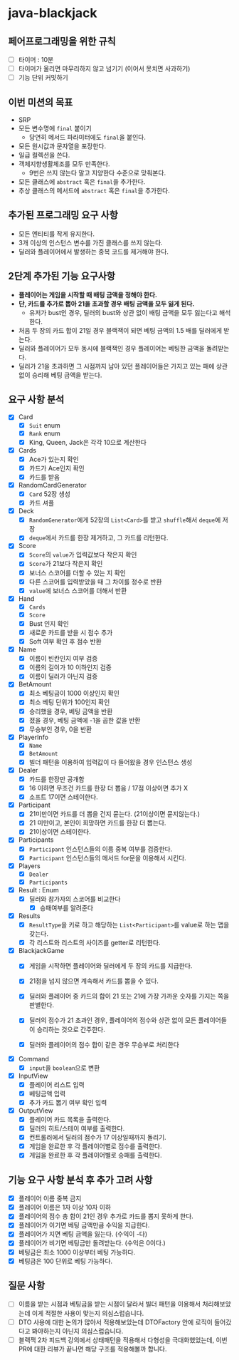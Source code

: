 # java-blackjack

## 페어프로그래밍을 위한 규칙

- [ ] 타이머 : 10분
- [ ] 타이머가 울리면 마무리하지 않고 넘기기
  (이어서 못치면 사과하기)
- [ ] 기능 단위 커밋하기

## 이번 미션의 목표

- SRP
- 모든 변수명에 `final` 붙이기
    - 당연히 메서드 파라미터에도 `final`을 붙인다.
- 모든 원시값과 문자열을 포장한다.
- 일급 컬렉션을 쓴다.
- 객체지향생활체조를 모두 만족한다.
    - 9번은 쓰지 않는다 말고 지양한다 수준으로 맞춰본다.
- 모든 클래스에 `abstract` 혹은 `final`을 추가한다.
- 추상 클래스의 메서드에 `abstract` 혹은 `final`을 추가한다.

## 추가된 프로그래밍 요구 사항

- 모든 엔티티를 작게 유지한다.
- 3개 이상의 인스턴스 변수를 가진 클래스를 쓰지 않는다.
- 딜러와 플레이어에서 발생하는 중복 코드를 제거해야 한다.

## 2단계 추가된 기능 요구사항

- **플레이어는 게임을 시작할 때 배팅 금액을 정해야 한다.**
- **단, 카드를 추가로 뽑아 21을 초과할 경우 배팅 금액을 모두 잃게 된다.**
    - 유저가 bust인 경우, 딜러의 bust와 상관 없이 배팅 금액을 모두 잃는다고 해석한다.
- 처음 두 장의 카드 합이 21일 경우 블랙잭이 되면 베팅 금액의 1.5 배를 딜러에게 받는다.
- 딜러와 플레이어가 모두 동시에 블랙잭인 경우 플레이어는 베팅한 금액을 돌려받는다.
- 딜러가 21을 초과하면 그 시점까지 남아 있던 플레이어들은 가지고 있는 패에 상관 없이 승리해 베팅 금액을 받는다.

## 요구 사항 분석

- [x] Card
  - [x] `Suit` enum
  - [x] `Rank` enum
  - [x] King, Queen, Jack은 각각 10으로 계산한다

- [x] Cards
  - [x] Ace가 있는지 확인
  - [x] 카드가 Ace인지 확인
  - [x] 카드를 받음

- [x] RandomCardGenerator
  - [x] `Card` 52장 생성
  - [x] 카드 셔플

- [x] Deck
  - [x] `RandomGenerator`에게 52장의 `List<Card>`를 받고 `shuffle`해서 `deque`에 저장
  - [x] `deque`에서 카드를 한장 제거하고, 그 카드를 리턴한다.

- [x] Score
  - [x] `Score`의 `value`가 입력값보다 작은지 확인
  - [x] `Score`가 21보다 작은지 확인
  - [x] 보너스 스코어를 더할 수 있는 지 확인
  - [x] 다른 스코어를 입력받았을 때 그 차이를 정수로 반환
  - [x] `value`에 보너스 스코어를 더해서 반환

- [x] Hand
  - [x] `Cards`
  - [x] `Score`
  - [x] Bust 인지 확인
  - [x] 새로운 카드를 받을 시 점수 추가
  - [x] Soft 여부 확인 후 점수 반환

- [x] Name
    - [x] 이름이 빈칸인지 여부 검증
    - [x] 이름의 길이가 10 이하인지 검증
    - [x] 이름이 딜러가 아닌지 검증

- [x] BetAmount
    - [x] 최소 베팅금이 1000 이상인지 확인
    - [x] 최소 베팅 단위가 100인지 확인
    - [x] 승리했을 경우, 베팅 금액을 반환
    - [x] 졌을 경우, 베팅 금액에 -1을 곱한 값을 반환
    - [x] 무승부인 경우, 0을 반환

- [x] PlayerInfo
    - [x] `Name`
    - [x] `BetAmount`
    - [x] 빌더 패턴을 이용하여 입력값이 다 들어왔을 경우 인스턴스 생성

- [x] Dealer
  - [x] 카드를 한장만 공개함
  - [x] 16 이하면 무조건 카드를 한장 더 뽑음 / 17점 이상이면 추가 X
  - [x] 소프트 17이면 스테이한다.

- [x] Participant
  - [x] 21미만이면 카드를 더 뽑을 건지 묻는다. (21이상이면 묻지않는다.)
  - [x] 21 미만이고, 본인이 희망하면 카드를 한장 더 뽑는다.
  - [x] 21이상이면 스테이한다.

- [x] Participants
    - [x] `Participant` 인스턴스들의 이름 중복 여부를 검증한다.
    - [x] `Participant` 인스턴스들의 메서드 for문을 이용해서 시킨다.

- [x] Players
    - [x] `Dealer`
    - [x] `Participants`

- [x] Result : Enum
  - [x] 딜러와 참가자의 스코어를 비교한다
    - [x] 승패여부를 알려준다

- [x] Results
    - [x] `ResultType`을 키로 하고 해당하는 `List<Participant>`를 value로 하는 맵을 갖는다.
    - [x] 각 리스트와 리스트의 사이즈를 getter로 리턴한다.

- [x] BlackjackGame
  - [x] 게임을 시작하면 플레이어와 딜러에게 두 장의 카드를 지급한다.
  - [x] 21점을 넘지 않으면 계속해서 카드를 뽑을 수 있다.
  - [x] 딜러와 플레이어 중 카드의 합이 21 또는 21에 가장 가까운 숫자를 가지는 쪽을 판별한다.
  - [x] 딜러의 점수가 21 초과인 경우, 플레이어의 점수와 상관 없이 모든 플레이어들이 승리하는 것으로 간주한다.
  - [x] 딜러와 플레이어의 점수 합이 같은 경우 무승부로 처리한다


- [x] Command
  - [x] `input`을 `boolean`으로 변환

- [x] InputView
    - [x] 플레이어 리스트 입력
    - [x] 베팅금액 입력
    - [x] 추가 카드 뽑기 여부 확인 입력

- [x] OutputView
    - [x] 플레이어 카드 목록을 출력한다.
    - [x] 딜러의 히트/스테이 여부를 출력한다.
    - [x] 컨트롤러에서 딜러의 점수가 17 이상일때까지 돌리기.
    - [x] 게임을 완료한 후 각 플레이어별로 점수를 출력한다.
    - [x] 게임을 완료한 후 각 플레이어별로 승패를 출력한다.

## 기능 요구 사항 분석 후 추가 고려 사항

- [x] 플레이어 이름 중복 금지
- [x] 플레이어 이름은 1자 이상 10자 이하
- [x] 플레이어의 점수 총 합이 21인 경우 추가로 카드를 뽑지 못하게 한다.
- [x] 플레이어가 이기면 베팅 금액만큼 수익을 지급한다.
- [x] 플레이어가 지면 베팅 금액을 잃는다. (수익이 -다)
- [x] 플레이어가 비기면 베팅금만 돌려받는다. (수익은 0이다.)
- [x] 베팅금은 최소 1000 이상부터 베팅 가능하다.
- [x] 베팅금은 100 단위로 베팅 가능하다.

## 질문 사항
- [ ] 이름을 받는 시점과 베팅금을 받는 시점이 달라서 빌더 패턴을 이용해서 처리해보았는데 이게 적절한 사용이 맞는지 의심스럽습니다.
- [ ] DTO 사용에 대한 논의가 많아서 적용해보았는데 DTOFactory 안에 로직이 들어갔다고 봐야하는지 아닌지 의심스럽습니다.
- [ ] 블랙잭 2차 피드백 강의에서 상태패턴을 적용해서 다형성을 극대화했었는데, 이번 PR에 대한 리뷰가 끝나면 해당 구조를 적용해볼까 합니다.

